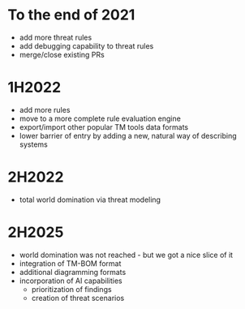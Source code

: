 # To the end of 2021

* add more threat rules
* add debugging capability to threat rules
* merge/close existing PRs

# 1H2022

* add more rules
* move to a more complete rule evaluation engine
* export/import other popular TM tools data formats
* lower barrier of entry by adding a new, natural way of describing systems

# 2H2022

* total world domination via threat modeling

# 2H2025

* world domination was not reached - but we got a nice slice of it
* integration of TM-BOM format
* additional diagramming formats
* incorporation of AI capabilities
    * prioritization of findings
    * creation of threat scenarios
 
      
